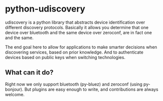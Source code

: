 # python-udiscovery 

udiscovery is a python library that abstracts device identification over different
discovery protocols. Basically it allows you determine that one device over bluetooth
and the same device over zeroconf, are in fact one and the same.

The end goal here to allow for applications to make smarter decisions when discovering
services, based on prior knowledge. And to authenticate devices based on public keys
when switching technologies.

## What can it do?

Right now we only support bluetooth (py-bluez) and zeroconf (using py-bonjour).
But plugins are easy enough to write, and contributions are always welcome.


